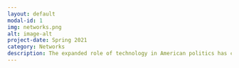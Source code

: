 ```yaml
---
layout: default
modal-id: 1
img: networks.png
alt: image-alt
project-date: Spring 2021
category: Networks
description: The expanded role of technology in American politics has changed how legislators connect and share information with other legislators, constituents, and the mass public. By comparing and contrasting the formal legislative cosponsorship network for the 115th and 116th sessions of Congress with the more informal Twitter network of interactions between legislators for the same time period I will be able to determine if individuals that are ”powerful” or ”influential” within social media are also central to the legislative process. I will also determine if influence on social media makes one a more effective legislator. Exploring these relationships between legislative Twitter interactions and the cosponsorship network will demonstrate how accurately Twitter is reflecting the power structure and effectiveness of Congresspeople. The results indicate there is a positive and significant relationship between how influential a legislator is within the legislative network and legislative success. <a href ="google.com"> google </a> 
---
```

